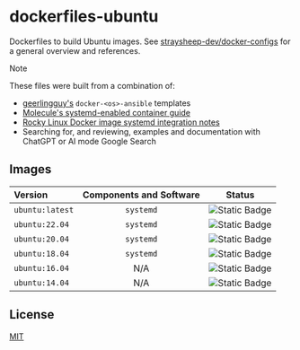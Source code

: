 # dockerfiles-ubuntu

Dockerfiles to build Ubuntu images. See [straysheep-dev/docker-configs](https://github.com/straysheep-dev/docker-configs) for a general overview and references.

> [!NOTE]
> These files were built from a combination of:
> - [geerlingguy's](https://github.com/geerlingguy) `docker-<os>-ansible` templates
> - [Molecule's systemd-enabled container guide](https://ansible.readthedocs.io/projects/molecule/guides/systemd-container/)
> - [Rocky Linux Docker image systemd integration notes](https://hub.docker.com/r/rockylinux/rockylinux#systemd-integration)
> - Searching for, and reviewing, examples and documentation with ChatGPT or AI mode Google Search


## Images

| Version | Components and Software | Status |
| :--- | :---: | :---: |
| `ubuntu:latest` | `systemd` | ![Static Badge](https://img.shields.io/badge/supported-green) |
| `ubuntu:22.04` | `systemd` | ![Static Badge](https://img.shields.io/badge/planned-gray) |
| `ubuntu:20.04` | `systemd` | ![Static Badge](https://img.shields.io/badge/planned-gray) |
| `ubuntu:18.04` | `systemd` | ![Static Badge](https://img.shields.io/badge/planned-gray) |
| `ubuntu:16.04` | N/A | ![Static Badge](https://img.shields.io/badge/planned-gray) |
| `ubuntu:14.04` | N/A | ![Static Badge](https://img.shields.io/badge/planned-gray) |


## License

[MIT](LICENSE)